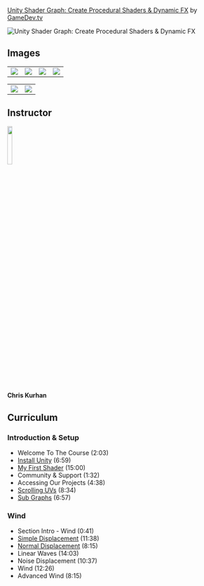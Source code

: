 [Unity Shader Graph: Create Procedural Shaders & Dynamic FX](https://www.gamedev.tv/p/unity-shader-graph)
by [GameDev.tv](https://www.gamedev.tv)

![Unity Shader Graph: Create Procedural Shaders & Dynamic FX](https://www.filepicker.io/api/file/3iXWnutJS0iyJGT2dnN6)


## Images
<table>
    <tr>
        <td><img src="https://www.filepicker.io/api/file/vV77i9WRLa8f1NXgMQ8Q" /></td>
        <td><img src="https://www.filepicker.io/api/file/tS9O0O3IQOtiq8raYl5z" /></td>
        <td><img src="https://www.filepicker.io/api/file/FdhHn1vCSZiH6JWcQhIJ" /></td>
        <td><img src="https://www.filepicker.io/api/file/ekoGAnpRR24Mkbhfn3fS" /></td>
    </tr>
</table>

<table>
    <tr>
        <td><img src="https://www.filepicker.io/api/file/o22FQVcVQxeDLjaEhohD" /></td>
        <td><img src="https://www.filepicker.io/api/file/t4MsdO6RMmfBZxEANpah" /></td>
    </tr>
</table>

## Instructor
<img src="https://cdn.filestackcontent.com/4cRZ7TSSGic0GAeAPHKr" width="15%" />
<h4>Chris Kurhan</h4>

## Curriculum
### Introduction & Setup
- Welcome To The Course (2:03)
- [Install Unity](https://github.com/aaronmsimon/unity-gamedevtv-shadergraph/commit/3d24090b4e9e1ea7e94fdb0600c1c081d4f7cd60) (6:59)
- [My First Shader](https://github.com/aaronmsimon/unity-gamedevtv-shadergraph/commit/76ac6def38d234f7f08b0284f18b8c3d7066cc3b) (15:00)
- Community & Support (1:32)
- Accessing Our Projects (4:38)
- [Scrolling UVs](https://github.com/aaronmsimon/unity-gamedevtv-shadergraph/commit/d9b8a5a47612d798bb8ead64e892a4fa5115053e) (8:34)
- [Sub Graphs](https://github.com/aaronmsimon/unity-gamedevtv-shadergraph/commit/95ed4a2762498112a1eb270e375bf11389cf34e5) (6:57)

### Wind
- Section Intro - Wind (0:41)
- [Simple Displacement](https://github.com/aaronmsimon/unity-gamedevtv-shadergraph/commit/5646d46ee690b4773a9d3aefa130e8645b9db7c1) (11:38)
- [Normal Displacement](https://github.com/aaronmsimon/unity-gamedevtv-shadergraph/commit/9d845da341e5ce61b0f125b3ba2cb5dc1c3bf4bb) (8:15)
- Linear Waves (14:03)
- Noise Displacement (10:37)
- Wind (12:26)
- Advanced Wind (8:15)